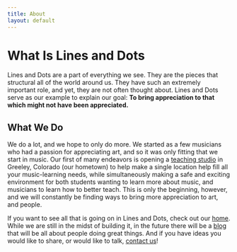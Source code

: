 ```yaml
---
title: About
layout: default
---
```


# What Is Lines and Dots

Lines and Dots are a part of everything we see. They are the pieces that structural all of the world around us. They have such an extremely important role, and yet, they are not often thought about. Lines and Dots serve as our example to explain our goal: **To bring appreciation to that which might not have been appreciated.**
	
## What We Do

We do a lot, and we hope to only do more. We started as a few musicians who had a passion for appreciating art, and so it was only fitting that we start in music. Our first of many endeavors is opening a <a href="/studio">teaching studio</a> in Greeley, Colorado (our hometown) to help make a single location help fill all your music-learning needs, while simultaneously making a safe and exciting environment for both students wanting to learn more about music, and musicians to learn how to better teach. This is only the beginning, however, and we will constantly be finding ways to bring more appreciation to art, and people.

If you want to see all that is going on in Lines and Dots, check out our <a href="/home">home</a>. While we are still in the midst of building it, in the future there will be a <a href="/people">blog</a> that will be all about people doing great things. And if you have ideas you would like to share, or would like to talk, <a href="/contact">contact us</a>!

